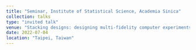 ```yaml
---
title: "Seminar, Institute of Statistical Science, Academia Sinica"
collection: talks
type: "invited talk"
venue: "Stacking designs: designing multi-fidelity computer experiments with confidence"
date: 2022-07-04
location: "Taipei, Taiwan"
---
```

